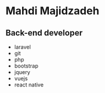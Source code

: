 # Mahdi Majidzadeh

## Back-end developer

- laravel
- git
- php
- bootstrap
- jquery
- vuejs
- react native
